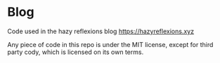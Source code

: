 # Blog
Code used in the hazy reflexions blog https://hazyreflexions.xyz

Any piece of code in this repo is under the MIT license, except for third party cody, which is licensed on its own terms.
